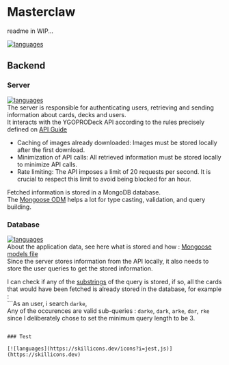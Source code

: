 # Masterclaw

readme in WIP...

[![languages](https://skillicons.dev/icons?i=express,mysql,vite,sass,ts,react,mui,nodejs,mongo,js,jest,npm)](https://skillicons.dev)

## Backend

### Server

[![languages](https://skillicons.dev/icons?i=nodejs,express)](https://skillicons.dev)  
The server is responsible for authenticating users, retrieving and sending information about cards, decks and users.  
It interacts with the YGOPRODeck API according to the rules precisely defined on [API Guide](https://ygoprodeck.com/api-guide/)

- Caching of images already downloaded: Images must be stored locally after the first download.
- Minimization of API calls: All retrieved information must be stored locally to minimize API calls.
- Rate limiting: The API imposes a limit of 20 requests per second. It is crucial to respect this limit to avoid being blocked for an hour.

Fetched information is stored in a MongoDB database.  
The [Mongoose ODM](https://mongoosejs.com/) helps a lot for type casting, validation, and query building.

### Database

[![languages](https://skillicons.dev/icons?i=mongo)](https://skillicons.dev)  
About the application data, see here what is stored and how : [Mongoose models file](./backend/server/mongo/schemas.js)  
Since the server stores information from the API locally, it also needs to store the user queries to get the stored information.  

I can check if any of the [substrings](https://en.wikipedia.org/wiki/Substring) of the query is stored, if so, all the cards that would have been fetched is already stored in the database, for example :  
```As an user, i search `darke`,  
Any of the occurences are valid sub-queries : `darke`, `dark`, `arke`, `dar`, `rke`  
since I deliberately chose to set the minimum query length to be 3.  
```

### Test

[![languages](https://skillicons.dev/icons?i=jest,js)](https://skillicons.dev)

